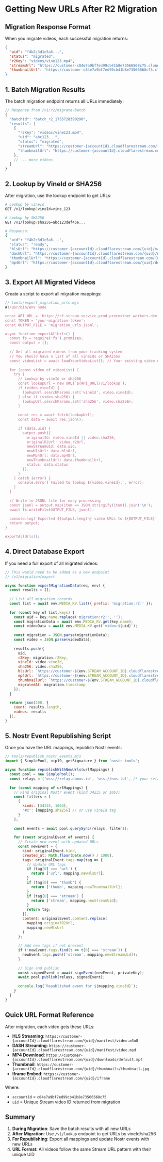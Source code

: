 # Getting New URLs After R2 Migration

## Migration Response Format

When you migrate videos, each successful migration returns:

```json
{
  "uid": "f4b2c3d1e5a6...",
  "status": "migrated",
  "r2Key": "videos/vine123.mp4",
  "streamUrl": "https://customer-c84e7a9bf7ed99cb41b8e73566568c75.cloudflarestream.com/f4b2c3d1e5a6/manifest/video.m3u8",
  "thumbnailUrl": "https://customer-c84e7a9bf7ed99cb41b8e73566568c75.cloudflarestream.com/f4b2c3d1e5a6/thumbnails/thumbnail.jpg"
}
```

## 1. Batch Migration Results

The batch migration endpoint returns all URLs immediately:

```javascript
// Response from /v1/r2/migrate-batch
{
  "batchId": "batch_r2_1755728390290",
  "results": [
    {
      "r2Key": "videos/vine123.mp4",
      "uid": "abc123...",
      "status": "migrated",
      "streamUrl": "https://customer-{accountId}.cloudflarestream.com/{uid}/manifest/video.m3u8",
      "thumbnailUrl": "https://customer-{accountId}.cloudflarestream.com/{uid}/thumbnails/thumbnail.jpg"
    },
    // ... more videos
  ]
}
```

## 2. Lookup by VineId or SHA256

After migration, use the lookup endpoint to get URLs:

```bash
# Lookup by vineId
GET /v1/lookup?vineId=vine_123

# Lookup by SHA256
GET /v1/lookup?sha256=abc123def456...

# Response:
{
  "uid": "f4b2c3d1e5a6...",
  "status": "ready",
  "hlsUrl": "https://customer-{accountId}.cloudflarestream.com/{uid}/manifest/video.m3u8",
  "dashUrl": "https://customer-{accountId}.cloudflarestream.com/{uid}/manifest/video.mpd",
  "thumbnailUrl": "https://customer-{accountId}.cloudflarestream.com/{uid}/thumbnails/thumbnail.jpg",
  "mp4Url": "https://customer-{accountId}.cloudflarestream.com/{uid}/downloads/default.mp4"
}
```

## 3. Export All Migrated Videos

Create a script to export all migration mappings:

```javascript
// tools/export_migration_urls.mjs
#!/usr/bin/env node

const API_URL = 'https://cf-stream-service-prod.protestnet.workers.dev';
const TOKEN = 'your-migration-token';
const OUTPUT_FILE = 'migration_urls.jsonl';

async function exportAllUrls() {
  const fs = require('fs').promises;
  const output = [];
  
  // Get all migrated videos from your tracking system
  // You should have a list of all vineIds or SHA256s
  const videoList = await loadYourVideoList(); // Your existing video database
  
  for (const video of videoList) {
    try {
      // Lookup by vineId or sha256
      const lookupUrl = new URL(`${API_URL}/v1/lookup`);
      if (video.vineId) {
        lookupUrl.searchParams.set('vineId', video.vineId);
      } else if (video.sha256) {
        lookupUrl.searchParams.set('sha256', video.sha256);
      }
      
      const res = await fetch(lookupUrl);
      const data = await res.json();
      
      if (data.uid) {
        output.push({
          originalId: video.vineId || video.sha256,
          originalR2Url: video.r2Url,
          newStreamUid: data.uid,
          newHlsUrl: data.hlsUrl,
          newMp4Url: data.mp4Url,
          newThumbnailUrl: data.thumbnailUrl,
          status: data.status
        });
      }
    } catch (error) {
      console.error(`Failed to lookup ${video.vineId}:`, error);
    }
  }
  
  // Write to JSONL file for easy processing
  const jsonl = output.map(item => JSON.stringify(item)).join('\n');
  await fs.writeFile(OUTPUT_FILE, jsonl);
  
  console.log(`Exported ${output.length} video URLs to ${OUTPUT_FILE}`);
  return output;
}

exportAllUrls();
```

## 4. Direct Database Export

If you need a full export of all migrated videos:

```javascript
// This would need to be added as a new endpoint
// /v1/migration/export

async function exportMigrationData(req, env) {
  const results = [];
  
  // List all migration records
  const list = await env.MEDIA_KV.list({ prefix: 'migration:r2:' });
  
  for (const key of list.keys) {
    const uid = key.name.replace('migration:r2:', '');
    const migrationData = await env.MEDIA_KV.get(key.name);
    const videoData = await env.MEDIA_KV.get(`video:${uid}`);
    
    const migration = JSON.parse(migrationData);
    const video = JSON.parse(videoData);
    
    results.push({
      uid,
      r2Key: migration.r2Key,
      vineId: video.vineId,
      sha256: video.sha256,
      hlsUrl: `https://customer-${env.STREAM_ACCOUNT_ID}.cloudflarestream.com/${uid}/manifest/video.m3u8`,
      mp4Url: `https://customer-${env.STREAM_ACCOUNT_ID}.cloudflarestream.com/${uid}/downloads/default.mp4`,
      thumbnailUrl: `https://customer-${env.STREAM_ACCOUNT_ID}.cloudflarestream.com/${uid}/thumbnails/thumbnail.jpg`,
      migratedAt: migration.timestamp
    });
  }
  
  return json(200, { 
    count: results.length,
    videos: results 
  });
}
```

## 5. Nostr Event Republishing Script

Once you have the URL mappings, republish Nostr events:

```javascript
// tools/republish_nostr_events.mjs
import { SimplePool, nip19, getSignature } from 'nostr-tools';

async function republishWithNewUrls(urlMappings) {
  const pool = new SimplePool();
  const relays = ['wss://relay.damus.io', 'wss://nos.lol', /* your relays */];
  
  for (const mapping of urlMappings) {
    // Find original Nostr event (kind 34235 or 1063)
    const filters = [
      { 
        kinds: [34235, 1063],
        '#x': [mapping.sha256] // or use vineId tag
      }
    ];
    
    const events = await pool.querySync(relays, filters);
    
    for (const originalEvent of events) {
      // Create new event with updated URLs
      const newEvent = {
        kind: originalEvent.kind,
        created_at: Math.floor(Date.now() / 1000),
        tags: originalEvent.tags.map(tag => {
          // Update URL tags
          if (tag[0] === 'url') {
            return ['url', mapping.newHlsUrl];
          }
          if (tag[0] === 'thumb') {
            return ['thumb', mapping.newThumbnailUrl];
          }
          if (tag[0] === 'stream') {
            return ['stream', mapping.newStreamUid];
          }
          return tag;
        }),
        content: originalEvent.content.replace(
          mapping.originalR2Url,
          mapping.newHlsUrl
        )
      };
      
      // Add new tags if not present
      if (!newEvent.tags.find(t => t[0] === 'stream')) {
        newEvent.tags.push(['stream', mapping.newStreamUid]);
      }
      
      // Sign and publish
      const signedEvent = await signEvent(newEvent, privateKey);
      await pool.publish(relays, signedEvent);
      
      console.log(`Republished event for ${mapping.vineId}`);
    }
  }
}
```

## Quick URL Format Reference

After migration, each video gets these URLs:

- **HLS Streaming**: `https://customer-{accountId}.cloudflarestream.com/{uid}/manifest/video.m3u8`
- **DASH Streaming**: `https://customer-{accountId}.cloudflarestream.com/{uid}/manifest/video.mpd`
- **MP4 Download**: `https://customer-{accountId}.cloudflarestream.com/{uid}/downloads/default.mp4`
- **Thumbnail**: `https://customer-{accountId}.cloudflarestream.com/{uid}/thumbnails/thumbnail.jpg`
- **Iframe Embed**: `https://customer-{accountId}.cloudflarestream.com/{uid}/iframe`

Where:
- `accountId` = `c84e7a9bf7ed99cb41b8e73566568c75`
- `uid` = Unique Stream video ID returned from migration

## Summary

1. **During Migration**: Save the batch results with all new URLs
2. **After Migration**: Use `/v1/lookup` endpoint to get URLs by vineId/sha256
3. **For Republishing**: Export all mappings and update Nostr events with new URLs
4. **URL Format**: All videos follow the same Stream URL pattern with their unique UID